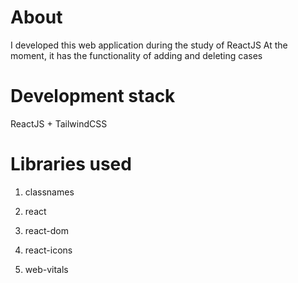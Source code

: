# About

I developed this web application during the study of ReactJS
At the moment, it has the functionality of adding and deleting cases

# Development stack

ReactJS + TailwindCSS

# Libraries used

1. classnames 

2. react

3. react-dom

4. react-icons

5. web-vitals